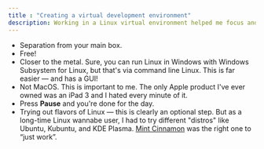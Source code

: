 ```yaml
---
title : "Creating a virtual development environment"
description: Working in a Linux virtual environment helped me focus and separate development from my everyday Windows environment.
---
```


- Separation from your main box.
- Free!
- Closer to the metal. Sure, you can run Linux in Windows with Windows Subsystem for Linux, but that's via command line Linux. This is far easier &mdash; and has a GUI!
- Not MacOS. This is important to me. The only Apple product I've ever owned was an iPad 3 and I hated every minute of it.
- Press **Pause** and you're done for the day.
- Trying out flavors of Linux &mdash; this is clearly an optional step. But as a long-time Linux wannabe user, I had to try different "distros" like Ubuntu, Kubuntu, and KDE Plasma. [Mint Cinnamon](https://linuxmint.com/edition.php?id=302) was the right one to &ldquo;just work&rdquo;.
